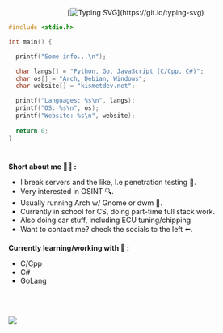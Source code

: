  <div align="center">
   
  [![Typing SVG](https://readme-typing-svg.demolab.com?font=Fira+Code&duration=4000&pause=500&color=00F70A&background=7E25FF00&center=true&vCenter=true&width=435&lines=Part-time+Coder+%F0%9F%92%BB.;Cyber+Security+Enthusiast+%F0%9F%A4%96.;Linux+user+%F0%9F%90%A7.)](https://git.io/typing-svg)
  
 </div>
 
```c
#include <stdio.h>

int main() {

  printf("Some info...\n");

  char langs[] = "Python, Go, JavaScript (C/Cpp, C#)";
  char os[] = "Arch, Debian, Windows";
  char website[] = "kismetdev.net";

  printf("Languages: %s\n", langs);
  printf("OS: %s\n", os);
  printf("Website: %s\n", website);
  
  return 0;
}

```

#
**Short about me 👨‍💻 :**
- I break servers and the like, I.e penetration testing 🔨.
- Very interested in OSINT 🔍.
- Usually running Arch w/ Gnome or dwm 🐧.
- Currently in school for CS, doing part-time full stack work.
- Also doing car stuff, including ECU tuning/chipping 
- Want to contact me? check the socials to the left ⬅️. 

**Currently learning/working with 🧠 :**
- C/Cpp
- C#
- GoLang
<br>
<br>

![](https://komarev.com/ghpvc/?username=0xKismetDev&style=flat-square)
